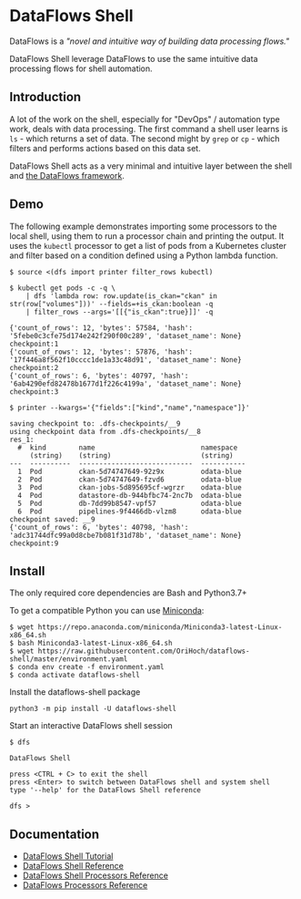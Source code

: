 # DataFlows Shell

DataFlows is a *"novel and intuitive way of building data processing flows."*

DataFlows Shell leverage DataFlows to use the same intuitive data processing flows for shell automation.

## Introduction

A lot of the work on the shell, especially for "DevOps" / automation type work, deals with data processing.
The first command a shell user learns is `ls` - which returns a set of data.
The second might by `grep` or `cp` - which filters and performs actions based on this data set.

DataFlows Shell acts as a very minimal and intuitive layer between the shell and [the DataFlows framework](https://github.com/datahq/dataflows).

## Demo

The following example demonstrates importing some processors to the local shell, using them to run a processor chain and printing the output. It uses the `kubectl` processor to get a list of pods from a Kubernetes cluster and filter based on a condition defined using a Python lambda function.

```
$ source <(dfs import printer filter_rows kubectl)

$ kubectl get pods -c -q \
    | dfs 'lambda row: row.update(is_ckan="ckan" in str(row["volumes"]))' --fields=+is_ckan:boolean -q
    | filter_rows --args='[[{"is_ckan":true}]]' -q

{'count_of_rows': 12, 'bytes': 57584, 'hash': '5febe0c3cfe75d174e242f290f00c289', 'dataset_name': None}
checkpoint:1
{'count_of_rows': 12, 'bytes': 57876, 'hash': '17f446a8f562f10cccc1de1a33c48d91', 'dataset_name': None}
checkpoint:2
{'count_of_rows': 6, 'bytes': 40797, 'hash': '6ab4290efd82478b1677d1f226c4199a', 'dataset_name': None}
checkpoint:3

$ printer --kwargs='{"fields":["kind","name","namespace"]}'

saving checkpoint to: .dfs-checkpoints/__9
using checkpoint data from .dfs-checkpoints/__8
res_1:
  #  kind        name                          namespace
     (string)    (string)                      (string)
---  ----------  ----------------------------  -----------
  1  Pod         ckan-5d74747649-92z9x         odata-blue
  2  Pod         ckan-5d74747649-fzvd6         odata-blue
  3  Pod         ckan-jobs-5d895695cf-wgrzr    odata-blue
  4  Pod         datastore-db-944bfbc74-2nc7b  odata-blue
  5  Pod         db-7dd99b8547-vpf57           odata-blue
  6  Pod         pipelines-9f4466db-vlzm8      odata-blue
checkpoint saved: __9
{'count_of_rows': 6, 'bytes': 40798, 'hash': 'adc31744dfc99a0d8cbe7b081f31d78b', 'dataset_name': None}
checkpoint:9
```

## Install

The only required core dependencies are Bash and Python3.7+

To get a compatible Python you can use [Miniconda](https://conda.io/miniconda.html):

```
$ wget https://repo.anaconda.com/miniconda/Miniconda3-latest-Linux-x86_64.sh
$ bash Miniconda3-latest-Linux-x86_64.sh
$ wget https://raw.githubusercontent.com/OriHoch/dataflows-shell/master/environment.yaml
$ conda env create -f environment.yaml
$ conda activate dataflows-shell
```

Install the dataflows-shell package

```
python3 -m pip install -U dataflows-shell
```

Start an interactive DataFlows shell session

```
$ dfs

DataFlows Shell

press <CTRL + C> to exit the shell
press <Enter> to switch between DataFlows shell and system shell
type '--help' for the DataFlows Shell reference

dfs > 
```

## Documentation

* [DataFlows Shell Tutorial](TUTORIAL.md)
* [DataFlows Shell Reference](REFERENCE.md)
* [DataFlows Shell Processors Reference](dataflows_shell/processors/README.md)
* [DataFlows Processors Reference](https://github.com/datahq/dataflows/blob/master/PROCESSORS.md)
